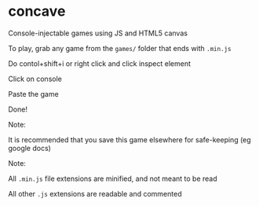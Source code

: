 # concave
Console-injectable games using JS and HTML5 canvas

To play, grab any game from the `games/` folder that ends with `.min.js`

Do contol+shift+i or right click and click inspect element

Click on console

Paste the game

Done!

Note:

It is recommended that you save this game elsewhere for safe-keeping (eg google docs)

Note:

All `.min.js` file extensions are minified, and not meant to be read

All other `.js` extensions are readable and commented